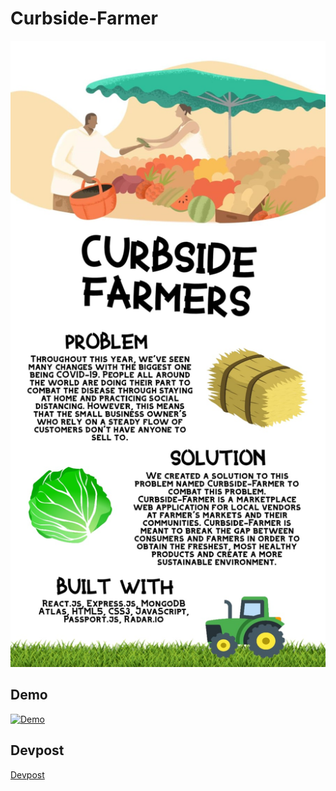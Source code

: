 # Curbside-Farmer
<img src="./frontend/src/assets/curbside-farmer-poster.jpeg" alt="about" />

## Demo
[![Demo](https://img.youtube.com/vi/7TEkMyRLvDQ/0.jpg)](https://www.youtube.com/watch?v=7TEkMyRLvDQ)

## Devpost
[Devpost](https://devpost.com/software/curbside-farmers)